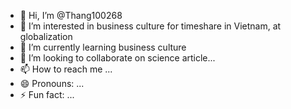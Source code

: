 - 👋 Hi, I’m @Thang100268
- 👀 I’m interested in business culture for timeshare in Vietnam, at globalization
- 🌱 I’m currently learning business culture
- 💞️ I’m looking to collaborate on science article...
- 📫 How to reach me ...
- 😄 Pronouns: ...
- ⚡ Fun fact: ...

<!---
Thang100268/Thang100268 is a ✨ special ✨ repository because its `README.md` (this file) appears on your GitHub profile.
You can click the Preview link to take a look at your changes.
--->

